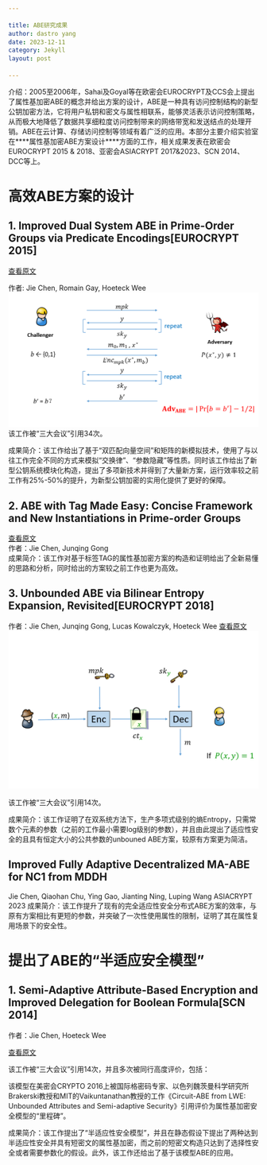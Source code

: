 ```yaml
---

title: ABE研究成果
author: dastro yang
date: 2023-12-11
category: Jekyll
layout: post

---
```


介绍：2005至2006年，Sahai及Goyal等在欧密会EUROCRYPT及CCS会上提出了属性基加密ABE的概念并给出方案的设计，ABE是一种具有访问控制结构的新型公钥加密方法，它将用户私钥和密文与属性相联系，能够灵活表示访问控制策略，从而极大地降低了数据共享细粒度访问控制带来的网络带宽和发送结点的处理开销。ABE在云计算、存储访问控制等领域有着广泛的应用。本部分主要介绍实验室在***\*属性基加密ABE方案设计\****方面的工作，相关成果发表在欧密会EUROCRYPT 2015 & 2018、亚密会ASIACRYPT 2017&2023、SCN 2014、DCC等上。

# 高效ABE方案的设计
##  1. Improved Dual System ABE in Prime-Order Groups via Predicate Encodings[EUROCRYPT 2015]

[查看原文](https://link.springer.com/chapter/10.1007/978-3-662-46803-6_20)

作者: Jie Chen, Romain Gay, Hoeteck Wee<br>
<img src="../assets/dualabe.png">
该工作被“三大会议”引用34次。

成果简介：该工作给出了基于“双匹配向量空间”和矩阵的新模拟技术，使用了与以往工作完全不同的方式来模拟“交换律”、“参数隐藏”等性质。同时该工作给出了新型公钥系统模块化构造，提出了多项新技术并得到了大量新方案，运行效率较之前工作有25%-50%的提升，为新型公钥加密的实用化提供了更好的保障。

## 2. ABE with Tag Made Easy: Concise Framework and New Instantiations in Prime-order Groups
[查看原文](https://link.springer.com/chapter/10.1007/978-3-319-70697-9_2)<br>
作者：Jie Chen, Junqing Gong<br>
成果简介：该工作对基于标签TAG的属性基加密方案的构造和证明给出了全新易懂的思路和分析，同时给出的方案较之前工作也更为高效。

## 3. Unbounded ABE via Bilinear Entropy Expansion, Revisited[EUROCRYPT 2018]
作者：Jie Chen, Junqing Gong, Lucas Kowalczyk, Hoeteck Wee
[查看原文](https://link.springer.com/chapter/10.1007/978-3-319-78381-9_19)
<img src="../assets/unboundedabe.png">

该工作被“三大会议”引用14次。

成果简介：该工作证明了在双系统方法下，生产多项式级别的熵Entropy，只需常数个元素的参数（之前的工作最小需要log级别的参数），并且由此提出了适应性安全的且具有恒定大小的公共参数的unbouned ABE方案，较原有方案更为简洁。

## Improved Fully Adaptive Decentralized MA-ABE for NC1 from MDDH
Jie Chen, Qiaohan Chu, Ying Gao, Jianting Ning, Luping Wang
ASIACRYPT 2023
成果简介：该工作提升了现有的完全适应性安全分布式ABE方案的效率，与原有方案相比有更短的参数，并突破了一次性使用属性的限制，证明了其在属性复用场景下的安全性。

# 提出了ABE的“半适应安全模型”

## 1. Semi-Adaptive Attribute-Based Encryption and Improved Delegation for Boolean Formula[SCN 2014]

作者：Jie Chen, Hoeteck Wee

[查看原文](https://link.springer.com/chapter/10.1007/978-3-319-10879-7_16)

该工作被“三大会议”引用14次，并且多次被同行高度评价，包括：

该模型在美密会CRYPTO 2016上被国际格密码专家、以色列魏茨曼科学研究所Brakerski教授和MIT的Vaikuntanathan教授的工作《Circuit-ABE from LWE: Unbounded Attributes and Semi-adaptive Security》引用评价为属性基加密安全模型的“里程碑”。

成果简介：该工作提出了“半适应性安全模型”，并且在静态假设下提出了两种达到半适应性安全并具有短密文的属性基加密，而之前的短密文构造只达到了选择性安全或者需要参数化的假设。此外，该工作还给出了基于该模型ABE的应用。